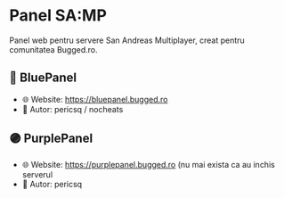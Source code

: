 # Panel SA:MP
Panel web pentru servere San Andreas Multiplayer, creat pentru comunitatea Bugged.ro.

## 🔹 BluePanel
- 🌐 Website: https://bluepanel.bugged.ro
- 👤 Autor: pericsq / nocheats

## 🟣 PurplePanel
- 🌐 Website: https://purplepanel.bugged.ro (nu mai exista ca au inchis serverul
- 👤 Autor: pericsq
